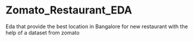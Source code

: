 # Zomato_Restaurant_EDA
Eda that provide the best location in Bangalore for new restaurant with the help of a dataset from zomato
